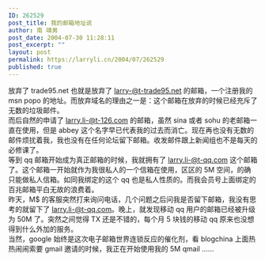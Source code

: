 ```yaml
---
ID: 262529
post_title: 我的邮箱地址说
author: 南 靖男
post_date: 2004-07-30 11:28:11
post_excerpt: ""
layout: post
permalink: https://larryli.cn/2004/07/262529
published: true
---
```

放弃了 trade95.net 也就是放弃了 larry-@t-trade95.net 的邮箱，一个注册我的 msn popo 的地址。而放弃域名的理由之一是：这个邮箱在放弃的时候已经充斥了无数的垃圾邮件。<br/>而后自然的申请了 larry.li-@t-126.com 的邮箱，虽然 sina 或者 sohu 的老邮箱一直在使用，但是 abbey 这个名字早已代表我的过去而消亡。现在再也没有无数的邮件烦扰着我，我也没有在任何论坛留下邮箱。收发邮件跟上新闻组也不是每天的必修课了。<br/>等到 qq 邮箱开始成为真正邮箱的时候，我就拥有了 larry.li-@t-qq.com 这个邮箱了。这个邮箱一开始就作为我很私人的一个信箱在使用，区区的 5M 空间，的确只能做私人信箱。如同我绑定的这个 qq 也是私人性质的。而我会员号上面绑定的百兆邮箱平白无故的浪费着。<br/>昨天，M$ 的客服突然打来询问电话，几个问题之后问我是否留下邮箱，我没有思考的就留下了 larry.li-@t-qq.com。晚上，就发现移动 qq 用户的邮箱已经被升级为 50M 了。突然之间觉得 TX 还是不错的，每个月 5 块钱的移动 qq 原来也没想得到什么外加的服务。<br/>当然，google 始终是这次电子邮箱世界连锁反应的催化剂，看 blogchina 上面热热闹闹索要 gmail 邀请的时候，我正在开始使用我的 5M qmail ……